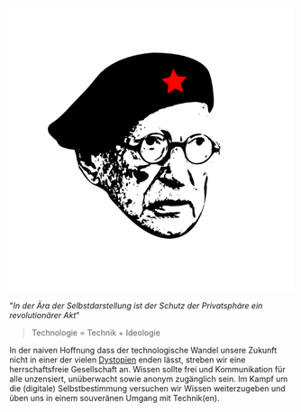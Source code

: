    ![Logo](img/logo.svg)

"*In der Ära der Selbstdarstellung ist der Schutz der Privatsphäre ein revolutionärer Akt*"

> Technologie = Technik + Ideologie 

 In der naiven Hoffnung dass der technologische Wandel unsere Zukunft nicht in einer der vielen [Dystopien](media/fiction.md) enden lässt, streben wir eine herrschaftsfreie Gesellschaft an. Wissen sollte frei und Kommunikation für alle unzensiert, unüberwacht sowie anonym zugänglich sein. Im Kampf um die (digitale) Selbstbestimmung versuchen wir Wissen weiterzugeben und üben uns in einem souveränen Umgang mit Technik(en).
